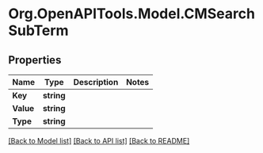 # Org.OpenAPITools.Model.CMSearchSubTerm

## Properties

Name | Type | Description | Notes
------------ | ------------- | ------------- | -------------
**Key** | **string** |  | 
**Value** | **string** |  | 
**Type** | **string** |  | 

[[Back to Model list]](../README.md#documentation-for-models) [[Back to API list]](../README.md#documentation-for-api-endpoints) [[Back to README]](../README.md)

